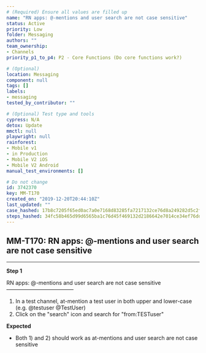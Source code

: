 ```yaml
---
# (Required) Ensure all values are filled up
name: "RN apps: @-mentions and user search are not case sensitive"
status: Active
priority: Low
folder: Messaging
authors: ""
team_ownership: 
- Channels
priority_p1_to_p4: P2 - Core Functions (Do core functions work?)

# (Optional)
location: Messaging
component: null
tags: []
labels: 
- messaging
tested_by_contributor: ""

# (Optional) Test type and tools
cypress: N/A
detox: Update
mmctl: null
playwright: null
rainforest: 
- Mobile v1
- in Production
- Mobile V2 iOS
- Mobile V2 Android
manual_test_environments: []

# Do not change
id: 3742370
key: MM-T170
created_on: "2019-12-20T20:44:10Z"
last_updated: ""
case_hashed: 17b8c7205f65ed0ac7a0e7168d83285fa7217132ce76d8a249282d5c2f607b5243bf1aefe91a76788dfd669d725f290b
steps_hashed: 34fc58b465d99d6565ba1c76d45f469132d2186642e7014ce34ef76dd1f4ced85581ff8b197ae547cda138a4fef36bf2
---
```


<!-- (Auto-generated) Based on frontmatter's "key" and "name" -->

## MM-T170: RN apps: @-mentions and user search are not case sensitive

---

**Step 1**

RN apps: @-mentions and user search are not case sensitive\
–––––––––––––––––––––––––

1. In a test channel, at-mention a test user in both upper and lower-case (e.g. @testuser @TestUser)
2. Click on the "search" icon and search for "from:TESTuser"

**Expected**

- Both 1) and 2) should work as at-mentions and user search are not case sensitive
